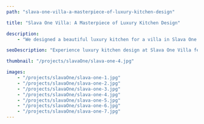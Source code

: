 ```yaml
---
path: "slava-one-villa-a-masterpiece-of-luxury-kitchen-design"

title: "Slava One Villa: A Masterpiece of Luxury Kitchen Design"

description:
    - "We designed a beautiful luxury kitchen for a villa in Slava One. Our team carefully chose high-quality materials and modern appliances to create a perfect cooking space. The kitchen has plenty of room to move around and store everything neatly. We made sure it looks beautiful while being easy to use every day. Whether cooking family meals or hosting dinner parties, this new kitchen makes everything simpler and more enjoyable. The design also adds great value to the home."

seoDescription: "Experience luxury kitchen design at Slava One Villa featuring premium materials, modern appliances & smart storage solutions. Transform your space with our expert designers. Create a stunning kitchen perfect for family meals & entertaining with seamless functionality."

thumbnail: "/projects/slavaOne/slava-one-4.jpg"

images:
    - "/projects/slavaOne/slava-one-1.jpg"
    - "/projects/slavaOne/slava-one-2.jpg"
    - "/projects/slavaOne/slava-one-3.jpg"
    - "/projects/slavaOne/slava-one-4.jpg"
    - "/projects/slavaOne/slava-one-5.jpg"
    - "/projects/slavaOne/slava-one-6.jpg"
    - "/projects/slavaOne/slava-one-7.jpg"
---
```

